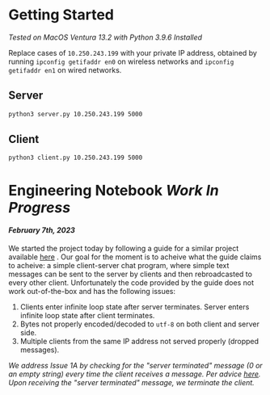 # Getting Started
*Tested on MacOS Ventura 13.2 with Python 3.9.6 Installed*

Replace cases of `10.250.243.199` with your private IP address, obtained by running `ipconfig getifaddr en0` on wireless networks and `ipconfig getifaddr en1` on wired networks.

## Server
```bash
python3 server.py 10.250.243.199 5000
```

## Client
```bash
python3 client.py 10.250.243.199 5000
```

# Engineering Notebook *Work In Progress*
#### *February 7th, 2023*
We started the project today by following a guide for a similar project available [here](https://www.geeksforgeeks.org/simple-chat-room-using-python/) . Our goal for the moment is to acheive what the guide claims to acheive: a simple client-server chat program, where simple text messages can be sent to the server by clients and then rebroadcasted to every other client. Unfortunately the code provided by the guide does not work out-of-the-box and has the following issues:
1. Clients enter infinite loop state after server terminates. Server enters infinite loop state after client terminates.
2. Bytes not properly encoded/decoded to `utf-8` on both client and server side.
3. Multiple clients from the same IP address not served properly (dropped messages).

*We address Issue 1A by checking for the "server terminated" message (0 or an empty string) every time the client receives a message. Per advice [here](https://stackoverflow.com/questions/19795529/python-troubles-controlling-dead-sockets-through-select). Upon receiving the "server terminated" message, we terminate the client.*
